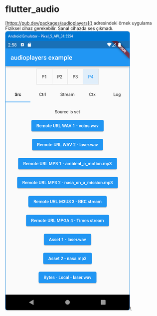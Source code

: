 # flutter_audio

[https://pub.dev/packages/audioplayers]()
adresindeki örnek uygulama
Fiziksel cihaz gerekebilir. Sanal cihazda ses çıkmadı.\
![ScreenShot](/screen_shots/img.png)\

